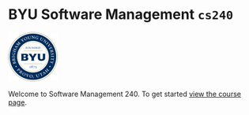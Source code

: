 # BYU **Software Management** `cs240`

![byu](byuLogo.png)

Welcome to Software Management 240. To get started [view the course page](profile/README.md).
